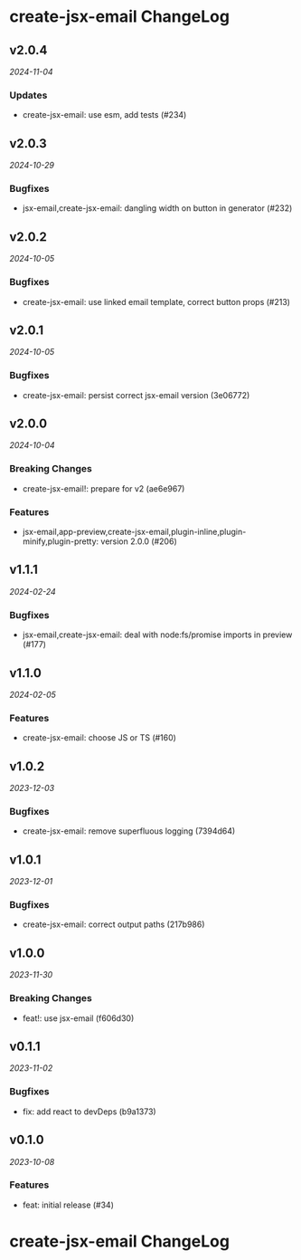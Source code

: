 # create-jsx-email ChangeLog

## v2.0.4

_2024-11-04_

### Updates

- create-jsx-email: use esm, add tests (#234)

## v2.0.3

_2024-10-29_

### Bugfixes

- jsx-email,create-jsx-email: dangling width on button in generator (#232)

## v2.0.2

_2024-10-05_

### Bugfixes

- create-jsx-email: use linked email template, correct button props (#213)

## v2.0.1

_2024-10-05_

### Bugfixes

- create-jsx-email: persist correct jsx-email version (3e06772)

## v2.0.0

_2024-10-04_

### Breaking Changes

- create-jsx-email!: prepare for v2 (ae6e967)

### Features

- jsx-email,app-preview,create-jsx-email,plugin-inline,plugin-minify,plugin-pretty: version 2.0.0 (#206)

## v1.1.1

_2024-02-24_

### Bugfixes

- jsx-email,create-jsx-email: deal with node:fs/promise imports in preview (#177)

## v1.1.0

_2024-02-05_

### Features

- create-jsx-email: choose JS or TS (#160)

## v1.0.2

_2023-12-03_

### Bugfixes

- create-jsx-email: remove superfluous logging (7394d64)

## v1.0.1

_2023-12-01_

### Bugfixes

- create-jsx-email: correct output paths (217b986)

## v1.0.0

_2023-11-30_

### Breaking Changes

- feat!: use jsx-email (f606d30)

## v0.1.1

_2023-11-02_

### Bugfixes

- fix: add react to devDeps (b9a1373)

## v0.1.0

_2023-10-08_

### Features

- feat: initial release (#34)

# create-jsx-email ChangeLog
